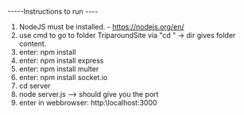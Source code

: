 -----Instructions to run ----


1. NodeJS must be installed. - https://nodejs.org/en/ 
2. use cmd to go to folder TriparoundSite via "cd <Pfad>" -> dir gives folder content.
3. enter: npm install
4. enter: npm install express
5. enter: npm install multer
6. enter: npm install socket.io
7. cd server
8. node server.js --> should give you the port
9. enter in webbrowser: http:\\localhost:3000
